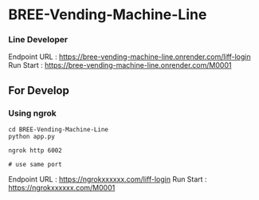 # BREE-Vending-Machine-Line
### Line Developer
Endpoint URL : https://bree-vending-machine-line.onrender.com/liff-login
Run Start : https://bree-vending-machine-line.onrender.com/M0001


## For Develop
### Using ngrok 
```
cd BREE-Vending-Machine-Line
python app.py    

ngrok http 6002

# use same port
```
Endpoint URL : https://ngrokxxxxxx.com/liff-login
Run Start : https://ngrokxxxxxx.com/M0001
